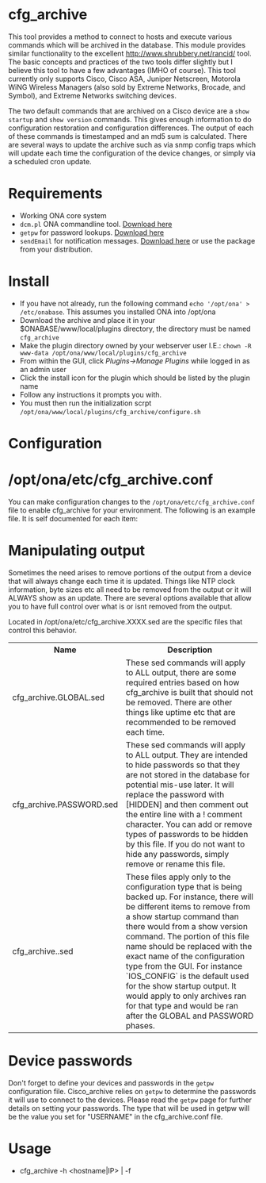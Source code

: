 cfg_archive
===========

This tool provides a method to connect to hosts and execute various commands which will be archived in the database.  This module provides similar functionality to the excellent http://www.shrubbery.net/rancid/ tool.  The basic concepts and practices of the two tools differ slightly but I believe this tool to have a few advantages (IMHO of course).  This tool currently only supports Cisco, Cisco ASA, Juniper Netscreen, Motorola WiNG Wireless Managers (also sold by Extreme Networks, Brocade, and Symbol), and Extreme Networks switching devices.

The two default commands that are archived on a Cisco device are a `show startup` and `show version` commands.  This gives enough information to do configuration restoration and configuration differences.  The output of each of these commands is timestamped and an md5 sum is calculated.  There are several ways to update the archive such as via snmp config traps which will update each time the configuration of the device changes, or simply via a scheduled cron update.


Requirements
============
  * Working ONA core system
  * `dcm.pl` ONA commandline tool. [Download here](https://github.com/opennetadmin/dcm)
  * `getpw` for password lookups. [Download here](https://github.com/opennetadmin/getpw)
  * `sendEmail` for notification messages. [Download here](http://caspian.dotconf.net/menu/Software/SendEmail/) or use the package from your distribution.

Install
=======
  * If you have not already, run the following command `echo '/opt/ona' > /etc/onabase`.  This assumes you installed ONA into /opt/ona
  * Download the archive and place it in your $ONABASE/www/local/plugins directory, the directory must be named `cfg_archive`
  * Make the plugin directory owned by your webserver user I.E.: `chown -R www-data /opt/ona/www/local/plugins/cfg_archive`
  * From within the GUI, click _Plugins->Manage Plugins_ while logged in as an admin user
  * Click the install icon for the plugin which should be listed by the plugin name 
  * Follow any instructions it prompts you with.
  * You must then run the initialization scrpt `/opt/ona/www/local/plugins/cfg_archive/configure.sh`



Configuration
=============

/opt/ona/etc/cfg_archive.conf
=============================
You can make configuration changes to the `/opt/ona/etc/cfg_archive.conf` file to enable cfg_archive for your environment.  The following is an example file.  It is self documented for each item: 

Manipulating output
===================
Sometimes the need arises to remove portions of the output from a device that will always change each time it is updated.  Things like NTP clock information, byte sizes etc all need to be removed from the output or it will ALWAYS show as an update.  There are several options available that allow you to have full control over what is or isnt removed from the output.

Located in /opt/ona/etc/cfg_archive.XXXX.sed are the specific files that control this behavior.

<table>
<tr>
<th>Name</th><th>Description</th>
</tr>
<tr><td>cfg_archive.GLOBAL.sed</td><td>These sed commands will apply to ALL output, there are some required entries based on how cfg_archive is built that should not be removed.  There are other things like uptime etc that are recommended to be removed each time.</td></tr>
<tr><td>cfg_archive.PASSWORD.sed</td><td>These sed commands will apply to ALL output. They are intended to hide passwords so that they are not stored in the database for potential mis-use later.  It will replace the password with [HIDDEN] and then comment out the entire line with a ! comment character.  You can add or remove types of passwords to be hidden by this file.  If you do not want to hide any passwords, simply remove or rename this file.</td></tr>
<tr><td>cfg_archive.<configtype>.sed</td><td>These files apply only to the configuration type that is being backed up.  For instance, there will be different items to remove from a show startup command than there would from a show version command.  The <configtype> portion of this file name should be replaced with the exact name of the configuration type from the GUI.  For instance `IOS_CONFIG` is the default used for the show startup output.  It would apply to only archives ran for that type and would be ran after the GLOBAL and PASSWORD phases.</td></tr>
</table>


Device passwords
================
Don't forget to define your devices and passwords in the `getpw` configuration file.  Cisco_archive relies on `getpw` to determine the passwords it will use to connect to the devices.  Please read the `getpw` page for further details on setting your passwords.  The type that will be used in getpw will be the value you set for "USERNAME" in the cfg_archive.conf file.

Usage
=====
  * cfg_archive -h <hostname|IP> | -f <filename>




